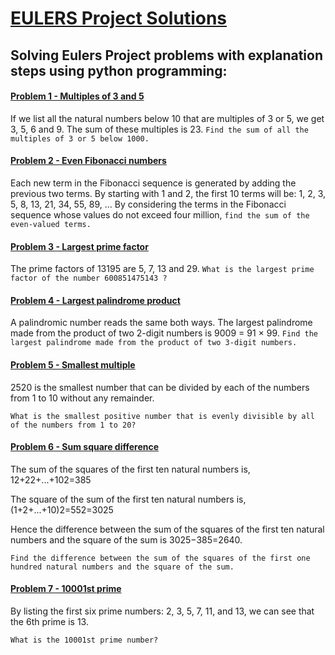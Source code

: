 # **[EULERS Project Solutions](https://projecteuler.net/)**
## Solving Eulers Project problems with explanation steps using python programming:


#### **[Problem 1 -  Multiples of 3 and 5](https://github.com/ibrahim-sma/eulers_project/blob/master/problem_1.py)**

If we list all the natural numbers below 10 that are multiples of 3 or 5, we get 3, 5, 6 and 9. The sum of these multiples is 23.
`Find the sum of all the multiples of 3 or 5 below 1000.`



#### **[Problem 2 -  Even Fibonacci numbers](https://github.com/ibrahim-sma/eulers_project/blob/master/problem_2.py)**

Each new term in the Fibonacci sequence is generated by adding the previous two terms. By starting with 1 and 2, the first 10 terms will be:
1, 2, 3, 5, 8, 13, 21, 34, 55, 89, ...
By considering the terms in the Fibonacci sequence whose values do not exceed four million, `find the sum of the even-valued terms.`


#### **[Problem 3 -  Largest prime factor](https://github.com/ibrahim-sma/eulers_project/blob/master/problem_3.py)**

The prime factors of 13195 are 5, 7, 13 and 29.
`What is the largest prime factor of the number 600851475143 ?`


#### **[Problem 4 -  Largest palindrome product](https://github.com/ibrahim-sma/eulers_project/blob/master/problem_4.py)**

A palindromic number reads the same both ways. The largest palindrome made from the product of two 2-digit numbers is 9009 = 91 × 99.
`Find the largest palindrome made from the product of two 3-digit numbers.`



#### **[Problem 5 -  Smallest multiple](https://github.com/ibrahim-sma/eulers_project/blob/master/problem_5.py)**

2520 is the smallest number that can be divided by each of the numbers from 1 to 10 without any remainder.

`What is the smallest positive number that is evenly divisible by all of the numbers from 1 to 20?`


#### **[Problem 6 -  Sum square difference](https://github.com/ibrahim-sma/eulers_project/blob/master/problem_6.py)**

The sum of the squares of the first ten natural numbers is, 12+22+...+102=385

The square of the sum of the first ten natural numbers is, (1+2+...+10)2=552=3025

Hence the difference between the sum of the squares of the first ten natural numbers and the square of the sum is 3025−385=2640.

`Find the difference between the sum of the squares of the first one hundred natural numbers and the square of the sum.`


#### **[Problem 7 -  10001st prime](https://github.com/ibrahim-sma/eulers_project/blob/master/problem_7.py)**

By listing the first six prime numbers: 2, 3, 5, 7, 11, and 13, we can see that the 6th prime is 13.

`What is the 10001st prime number?`
